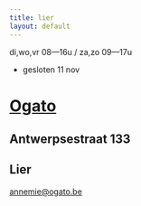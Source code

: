 ```yaml
---
title: lier
layout: default
---
```


di,wo,vr 08&mdash;16u / za,zo 09&mdash;17u

* gesloten 11 nov

# [Ogato](/)

## Antwerpsestraat 133
## Lier

<a href="mailto:annemie@ogato.be">annemie@ogato.be</a>
